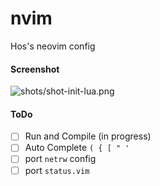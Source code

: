 # nvim
Hos's neovim config

#### Screenshot
![shots/shot-init-lua.png](init-lua)

#### ToDo

- [ ] Run and Compile (in progress)
- [ ] Auto Complete `( { [ " '`
- [ ] port `netrw` config
- [ ] port `status.vim`
